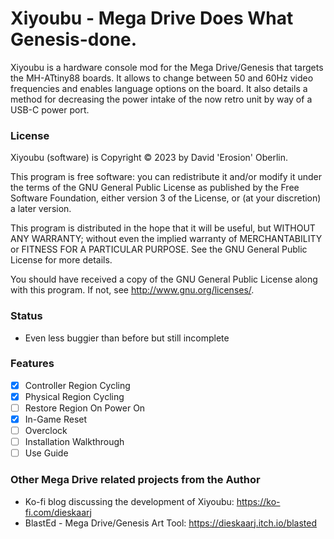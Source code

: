 # Xiyoubu - Mega Drive Does What Genesis-done.

Xiyoubu is a hardware console mod for the Mega Drive/Genesis that targets the MH-ATtiny88 boards. It allows to change between 50 and 60Hz video frequencies and enables language options on the board. It also details a method for decreasing the power intake of the now retro unit by way of a USB-C power port.

### License
Xiyoubu (software) is Copyright © 2023 by David 'Erosion' Oberlin.

This program is free software: you can redistribute it and/or modify it under the terms of the GNU General Public License as published by the Free Software Foundation, either version 3 of the License, or (at your discretion) a later version.

This program is distributed in the hope that it will be useful, but WITHOUT ANY WARRANTY; without even the implied warranty of MERCHANTABILITY or FITNESS FOR A PARTICULAR PURPOSE. See the GNU General Public License for more details.

You should have received a copy of the GNU General Public License along with this program. If not, see http://www.gnu.org/licenses/.

### Status
- Even less buggier than before but still incomplete

### Features
- [X] Controller Region Cycling
- [X] Physical Region Cycling
- [ ] Restore Region On Power On
- [X] In-Game Reset
- [ ] Overclock
- [ ] Installation Walkthrough
- [ ] Use Guide

### Other Mega Drive related projects from the Author
* Ko-fi blog discussing the development of Xiyoubu: https://ko-fi.com/dieskaarj
* BlastEd - Mega Drive/Genesis Art Tool: https://dieskaarj.itch.io/blasted
